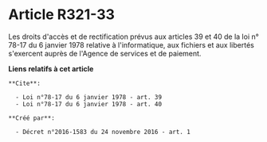 # Article R321-33

Les droits d'accès et de rectification prévus aux articles 39 et 40 de la loi n° 78-17 du 6 janvier 1978 relative à
l'informatique, aux fichiers et aux libertés s'exercent auprès de l'Agence de services et de paiement.

**Liens relatifs à cet article**

	**Cite**:

	  - Loi n°78-17 du 6 janvier 1978 - art. 39
	  - Loi n°78-17 du 6 janvier 1978 - art. 40

	**Créé par**:

	  - Décret n°2016-1583 du 24 novembre 2016 - art. 1
